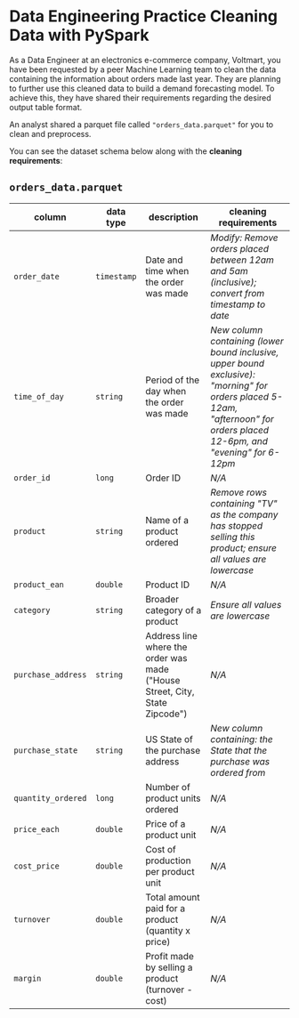 # Data Engineering Practice Cleaning Data with PySpark
As a Data Engineer at an electronics e-commerce company, Voltmart, you have been requested by a peer Machine Learning team to clean the data containing the information about orders made last year. They are planning to further use this cleaned data to build a demand forecasting model. To achieve this, they have shared their requirements regarding the desired output table format.

An analyst shared a parquet file called `"orders_data.parquet"` for you to clean and preprocess. 

You can see the dataset schema below along with the **cleaning requirements**:

## `orders_data.parquet`

| column | data type | description | cleaning requirements | 
|--------|-----------|-------------|-----------------------|
| `order_date` | `timestamp` | Date and time when the order was made | _Modify: Remove orders placed between 12am and 5am (inclusive); convert from timestamp to date_ |
| `time_of_day` | `string` | Period of the day when the order was made | _New column containing (lower bound inclusive, upper bound exclusive): "morning" for orders placed 5-12am, "afternoon" for orders placed 12-6pm, and "evening" for 6-12pm_ |
| `order_id` | `long` | Order ID | _N/A_ |
| `product` | `string` | Name of a product ordered | _Remove rows containing "TV" as the company has stopped selling this product; ensure all values are lowercase_ |
| `product_ean` | `double` | Product ID | _N/A_ |
| `category` | `string` | Broader category of a product | _Ensure all values are lowercase_ |
| `purchase_address` | `string` | Address line where the order was made ("House Street, City, State Zipcode") | _N/A_ |
| `purchase_state` | `string` | US State of the purchase address | _New column containing: the State that the purchase was ordered from_ |
| `quantity_ordered` | `long` | Number of product units ordered | _N/A_ |
| `price_each` | `double` | Price of a product unit | _N/A_ |
| `cost_price` | `double` | Cost of production per product unit | _N/A_ |
| `turnover` | `double` | Total amount paid for a product (quantity x price) | _N/A_ |
| `margin` | `double` | Profit made by selling a product (turnover - cost) | _N/A_ |

<br>